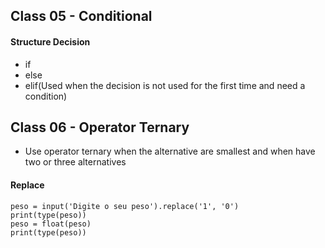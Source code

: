 ## Class 05 - Conditional

<h4>Structure Decision</h4>

* if
* else
* elif(Used when the decision is not used for the first time and need a condition)

## Class 06 - Operator Ternary

* Use operator ternary when the alternative are smallest and when have two or three alternatives

<h4>Replace</h4>

    peso = input('Digite o seu peso').replace('1', '0')
    print(type(peso))
    peso = float(peso)
    print(type(peso))